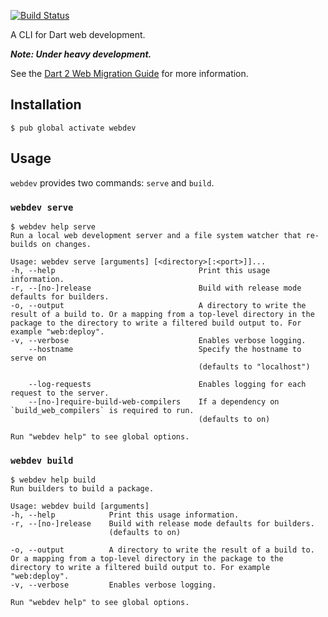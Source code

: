 [![Build Status](https://travis-ci.org/dart-lang/webdev.svg?branch=master)](https://travis-ci.org/dart-lang/webdev)

A CLI for Dart web development.

__*Note: Under heavy development.*__

See the [Dart 2 Web Migration Guide](https://webdev.dartlang.org/dart-2) for
more information.

## Installation

```console
$ pub global activate webdev
```

## Usage

`webdev` provides two commands: `serve` and `build`.

### `webdev serve`

```console
$ webdev help serve
Run a local web development server and a file system watcher that re-builds on changes.

Usage: webdev serve [arguments] [<directory>[:<port>]]...
-h, --help                                Print this usage information.
-r, --[no-]release                        Build with release mode defaults for builders.
-o, --output                              A directory to write the result of a build to. Or a mapping from a top-level directory in the package to the directory to write a filtered build output to. For example "web:deploy".
-v, --verbose                             Enables verbose logging.
    --hostname                            Specify the hostname to serve on
                                          (defaults to "localhost")

    --log-requests                        Enables logging for each request to the server.
    --[no-]require-build-web-compilers    If a dependency on `build_web_compilers` is required to run.
                                          (defaults to on)

Run "webdev help" to see global options.
```

### `webdev build`

```console
$ webdev help build
Run builders to build a package.

Usage: webdev build [arguments]
-h, --help            Print this usage information.
-r, --[no-]release    Build with release mode defaults for builders.
                      (defaults to on)

-o, --output          A directory to write the result of a build to. Or a mapping from a top-level directory in the package to the directory to write a filtered build output to. For example "web:deploy".
-v, --verbose         Enables verbose logging.

Run "webdev help" to see global options.
```
